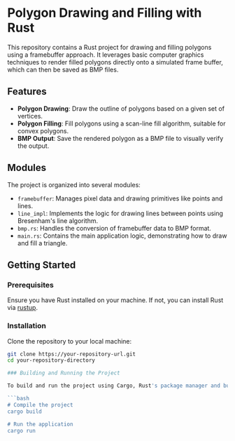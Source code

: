 # Polygon Drawing and Filling with Rust

This repository contains a Rust project for drawing and filling polygons using a framebuffer approach. It leverages basic computer graphics techniques to render filled polygons directly onto a simulated frame buffer, which can then be saved as BMP files.

## Features

- **Polygon Drawing**: Draw the outline of polygons based on a given set of vertices.
- **Polygon Filling**: Fill polygons using a scan-line fill algorithm, suitable for convex polygons.
- **BMP Output**: Save the rendered polygon as a BMP file to visually verify the output.

## Modules

The project is organized into several modules:

- `framebuffer`: Manages pixel data and drawing primitives like points and lines.
- `line_impl`: Implements the logic for drawing lines between points using Bresenham's line algorithm.
- `bmp.rs`: Handles the conversion of framebuffer data to BMP format.
- `main.rs`: Contains the main application logic, demonstrating how to draw and fill a triangle.

## Getting Started

### Prerequisites

Ensure you have Rust installed on your machine. If not, you can install Rust via [rustup](https://rustup.rs/).

### Installation

Clone the repository to your local machine:

```bash
git clone https://your-repository-url.git
cd your-repository-directory

### Building and Running the Project

To build and run the project using Cargo, Rust's package manager and build system, follow these commands:

```bash
# Compile the project
cargo build

# Run the application
cargo run
